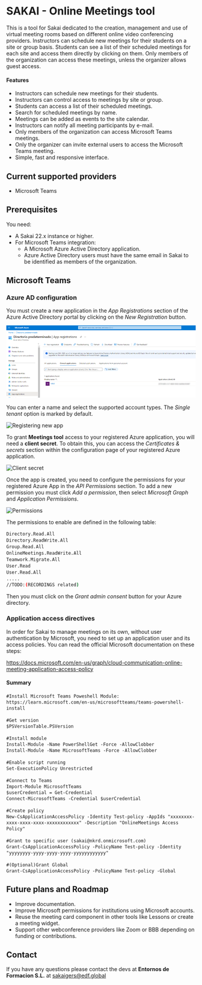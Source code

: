 # SAKAI - Online Meetings tool

This is a tool for Sakai dedicated to the creation, management and use of virtual meeting rooms based on different online video conferencing providers. Instructors can schedule new meetings for their students on a site or group basis. Students can see a list of their scheduled meetings for each site and access them directly by clicking on them. Only members of the organization can access these meetings, unless the organizer allows guest access.

#### Features

- Instructors can schedule new meetings for their students.
- Instructors can control access to meetings by site or group.
- Students can access a list of their scheduled meetings.
- Search for scheduled meetings by name.
- Meetings can be added as events to the site calendar.
- Instructors can notify all meeting participants by e-mail.
- Only members of the organization can access Microsoft Teams meetings.
- Only the organizer can invite external users to access the Microsoft Teams meeting.
- Simple, fast and responsive interface.

## Current supported providers
- Microsoft Teams

## Prerequisites
You need:
- A Sakai 22.x instance or higher.
- For Microsoft Teams integration:
  - A Microsoft Azure Active Directory application.
  - Azure Active Directory users must have the same email in Sakai to be identified as members of the organization.

## Microsoft Teams
### Azure AD configuration
You must create a new application in the  _App Registrations_ section of the Azure Active Directory portal by clicking on the _New Registration_ button.

![App registrations](../microsoft-integration/docs/images/1.png "App registration")

You can enter a name and select the supported account types. The _Single tenant_ option is marked by default.

![Registering new app](../microsoft-integrationdocs/images/2.png "Registering new app")

To grant **Meetings tool** access to your registered Azure application, you will need a **client secret**. To obtain this, you can access the _Certificates & secrets_ section within the configuration page of your registered Azure application.

![Client secret](../microsoft-integrationdocs/images/3.png "Client secret")

Once the app is created, you need to configure the permissions for your registered Azure App in the _API Permissions_ section. To add a new permission you must click _Add a permission_, then select _Microsoft Graph_ and _Application Permissions_.

![Permissions](../microsoft-integrationdocs/images/4.png "Permissions")

The permissions to enable are defined in the following table:

```sh
Directory.Read.All
Directory.ReadWrite.All
Group.Read.All
OnlineMeetings.ReadWrite.All
Teamwork.Migrate.All
User.Read
User.Read.All
.....
//TODO:(RECORDINGS related)
```

Then you must click on the _Grant admin consent_ button for your Azure directory.

### Application access directives
In order for Sakai to manage meetings on its own, without user authentication by Microsoft, you need to set up an application user and its access policies. You can read the official Microsoft documentation on these steps:

https://docs.microsoft.com/en-us/graph/cloud-communication-online-meeting-application-access-policy

#### Summary
    #Install Microsoft Teams Poweshell Module: https://learn.microsoft.com/en-us/microsoftteams/teams-powershell-install

    #Get version
    $PSVersionTable.PSVersion

    #Install module
    Install-Module -Name PowerShellGet -Force -AllowClobber
    Install-Module -Name MicrosoftTeams -Force -AllowClobber

    #Enable script running
    Set-ExecutionPolicy Unrestricted

    #Connect to Teams
    Import-Module MicrosoftTeams
    $userCredential = Get-Credential
    Connect-MicrosoftTeams -Credential $userCredential

    #Create policy
    New-CsApplicationAccessPolicy -Identity Test-policy -AppIds "xxxxxxxx-xxxx-xxxx-xxxx-xxxxxxxxxxxx" -Description "OnlineMeetings Access Policy"

    #Grant to specific user (sakai@nkrd.onmicrosoft.com)
    Grant-CsApplicationAccessPolicy -PolicyName Test-policy -Identity "yyyyyyyy-yyyy-yyyy-yyyy-yyyyyyyyyyyy"

    #(Optional)Grant Global
    Grant-CsApplicationAccessPolicy -PolicyName Test-policy -Global

## Future plans and Roadmap

- Improve documentation.
- Improve Microsoft permissions for institutions using Microsoft accounts.
- Reuse the meeting card component in other tools like Lessons or create a meeting widget.
- Support other webconference providers like Zoom or BBB depending on funding or contributions.

## Contact
If you have any questions please contact the devs at **Entornos de Formacion S.L.** at sakaigers@edf.global
